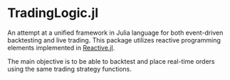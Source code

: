 # TradingLogic.jl

An attempt at a unified framework in Julia language for both event-driven backtesting and live trading. This package utilizes reactive programming elements implemented in [Reactive.jl](https://github.com/JuliaLang/Reactive.jl).

The main objective is to be able to backtest and place real-time orders using the same trading strategy functions.

